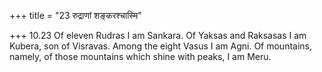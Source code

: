 +++
title = "23 रुद्राणां शङ्करश्चास्मि"

+++
10.23 Of eleven Rudras I am Sankara. Of Yaksas and Raksasas I am Kubera,
son of Visravas. Among the eight Vasus I am Agni. Of mountains, namely,
of those mountains which shine with peaks, I am Meru.
